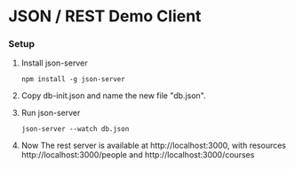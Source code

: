 # JSON / REST Demo Client
### Setup
1. Install json-server

    ```
    npm install -g json-server
    ```

2. Copy db-init.json and name the new file "db.json".
3. Run json-server

	```
    json-server --watch db.json
    ```

4. Now The rest server is available at http://localhost:3000, with resources http://localhost:3000/people and http://localhost:3000/courses
